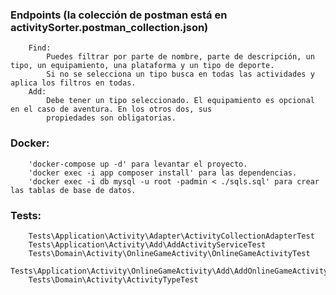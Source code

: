 ### Endpoints (la colección de postman está en activitySorter.postman_collection.json)
        Find:
            Puedes filtrar por parte de nombre, parte de descripción, un tipo, un equipamiento, una plataforma y un tipo de deporte.
            Si no se selecciona un tipo busca en todas las actividades y aplica los filtros en todas.
        Add:
            Debe tener un tipo seleccionado. El equipamiento es opcional en el caso de aventura. En los otros dos, sus
            propiedades son obligatorias.

### Docker:
        'docker-compose up -d' para levantar el proyecto.
        'docker exec -i app composer install' para las dependencias.
        'docker exec -i db mysql -u root -padmin < ./sqls.sql' para crear las tablas de base de datos.

### Tests:
        Tests\Application\Activity\Adapter\ActivityCollectionAdapterTest
        Tests\Application\Activity\Add\AddActivityServiceTest
        Tests\Domain\Activity\OnlineGameActivity\OnlineGameActivityTest
        Tests\Application\Activity\OnlineGameActivity\Add\AddOnlineGameActivityServiceRequestTest
        Tests\Domain\Activity\ActivityTypeTest
